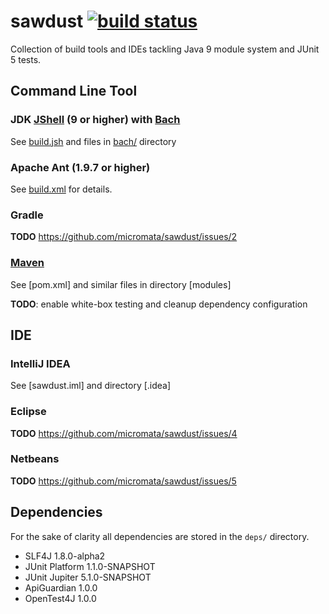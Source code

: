 # sawdust [![build status](https://travis-ci.org/micromata/sawdust.svg?branch=master)](https://travis-ci.org/micromata/sawdust)
Collection of build tools and IDEs tackling Java 9 module system and JUnit 5 tests.

## Command Line Tool

### JDK [JShell] (9 or higher) with [Bach]

See [build.jsh](./build.jsh) and files in [bach/](./bach/) directory

### Apache Ant (1.9.7 or higher)

See [build.xml](./build.xml) for details.

### Gradle

**TODO** https://github.com/micromata/sawdust/issues/2

### [Maven]

See [pom.xml] and similar files in directory [modules]

**TODO**: enable white-box testing and cleanup dependency configuration

## IDE

### IntelliJ IDEA

See [sawdust.iml] and directory [.idea]

### Eclipse

**TODO** https://github.com/micromata/sawdust/issues/4

### Netbeans

**TODO** https://github.com/micromata/sawdust/issues/5

## Dependencies

For the sake of clarity all dependencies are stored in the `deps/` directory.

- SLF4J 1.8.0-alpha2
- JUnit Platform 1.1.0-SNAPSHOT
- JUnit Jupiter 5.1.0-SNAPSHOT
- ApiGuardian 1.0.0
- OpenTest4J 1.0.0

[Bach]: https://github.com/sormuras/bach
[JShell]: https://docs.oracle.com/javase/9/jshell/introduction-jshell.htm#JSHEL-GUID-630F27C8-1195-4989-9F6B-2C51D46F52C8
[Maven]: https://maven.apache.org
